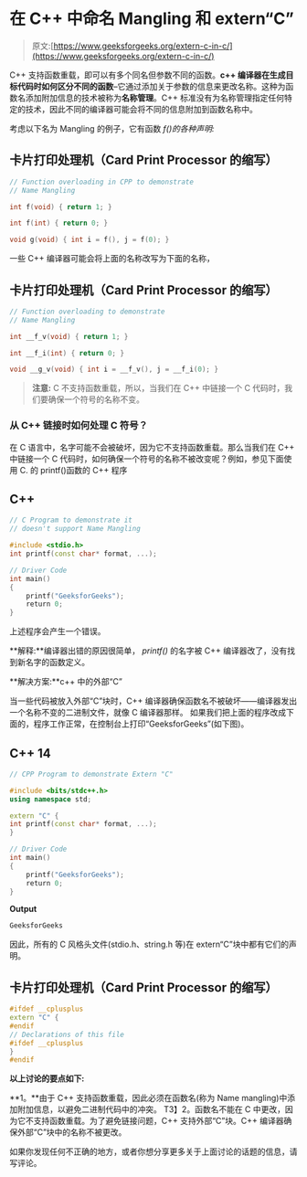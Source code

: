 # 在 C++ 中命名 Mangling 和 extern“C”

> 原文:[https://www.geeksforgeeks.org/extern-c-in-c/](https://www.geeksforgeeks.org/extern-c-in-c/)

C++ 支持函数重载，即可以有多个同名但参数不同的函数。**c++ 编译器在生成目标代码时如何区分不同的函数**–它通过添加关于参数的信息来更改名称。这种为函数名添加附加信息的技术被称为**名称管理**。C++ 标准没有为名称管理指定任何特定的技术，因此不同的编译器可能会将不同的信息附加到函数名称中。

考虑以下名为 Mangling 的例子，它有函数 *f()的各种声明:*

## 卡片打印处理机（Card Print Processor 的缩写）

```cpp
// Function overloading in CPP to demonstrate
// Name Mangling

int f(void) { return 1; }

int f(int) { return 0; }

void g(void) { int i = f(), j = f(0); }
```

一些 C++ 编译器可能会将上面的名称改写为下面的名称，

## 卡片打印处理机（Card Print Processor 的缩写）

```cpp
// Function overloading to demonstrate
// Name Mangling

int __f_v(void) { return 1; }

int __f_i(int) { return 0; }

void __g_v(void) { int i = __f_v(), j = __f_i(0); }
```

> **注意:** C 不支持函数重载，所以，当我们在 C++ 中链接一个 C 代码时，我们要确保一个符号的名称不变。

### **从 C++ 链接时如何处理 C 符号？**

在 C 语言中，名字可能不会被破坏，因为它不支持函数重载。那么当我们在 C++ 中链接一个 C 代码时，如何确保一个符号的名称不被改变呢？例如，参见下面使用 C.
的 printf()函数的 C++ 程序

## C++

```cpp
// C Program to demonstrate it
// doesn't support Name Mangling

#include <stdio.h>
int printf(const char* format, ...);

// Driver Code
int main()
{
    printf("GeeksforGeeks");
    return 0;
}
```

上述程序会产生一个错误。

**解释:**编译器出错的原因很简单， *printf()* 的名字被 C++ 编译器改了，没有找到新名字的函数定义。

**解决方案:**c++ 中的外部“C”

当一些代码被放入外部“C”块时，C++ 编译器确保函数名不被破坏——编译器发出一个名称不变的二进制文件，就像 C 编译器那样。
如果我们把上面的程序改成下面的，程序工作正常，在控制台上打印“GeeksforGeeks”(如下图)。

## C++ 14

```cpp
// CPP Program to demonstrate Extern "C"

#include <bits/stdc++.h>
using namespace std;

extern "C" {
int printf(const char* format, ...);
}

// Driver Code
int main()
{
    printf("GeeksforGeeks");
    return 0;
}
```

**Output**

```cpp
GeeksforGeeks
```

因此，所有的 C 风格头文件(stdio.h、string.h 等)在 extern“C”块中都有它们的声明。

## 卡片打印处理机（Card Print Processor 的缩写）

```cpp
#ifdef __cplusplus
extern "C" {
#endif
// Declarations of this file
#ifdef __cplusplus
}
#endif
```

**以上讨论的要点如下:**

**1。**由于 C++ 支持函数重载，因此必须在函数名(称为 Name mangling)中添加附加信息，以避免二进制代码中的冲突。
T3】2。函数名不能在 C 中更改，因为它不支持函数重载。为了避免链接问题，C++ 支持外部“C”块。C++ 编译器确保外部“C”块中的名称不被更改。

如果你发现任何不正确的地方，或者你想分享更多关于上面讨论的话题的信息，请写评论。